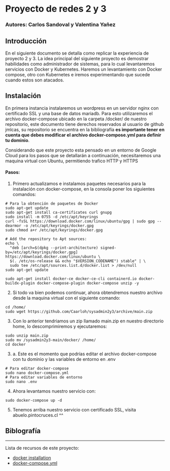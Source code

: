 # Proyecto de redes 2 y 3
### Autores:  Carlos Sandoval y Valentina Yañez

## Introducción
En el siguiente documento se detalla como replicar la experiencia de proyecto 2 y 3. La idea principal del siguiente proyecto es demostrar habilidades como administrador de sistemas, para lo cual levantaremos servicios con Docker y Kubernetes. Haremos un levantamiento con Docker compose, otro con Kubernetes e iremos experimentando que sucede cuando estos son atacados.

## Instalación
En primera instancia instalaremos un wordpress en un servidor nginx con certificado SSL y una base de datos mariadb.
Para esto utilizaremos el archivo docker-compose ubicado en la carpeta /docker/ de nuestro repositorio, este documento tiene derechos reservados al usuario de github jmlcas, su repositorio se encuentra en la bibliografía __es importante tener en cuenta que debes modificar el archivo docker-compose.yml para definir tu dominio__.

Considerando que este proyecto esta pensado en un entorno de Google Cloud para los pasos que se detallarán a continuación, necesitaremos una maquina virtual con Ubuntu, permitiendo trafico HTTP y HTTPS
#### Pasos:
1) Primero actualizamos e instalamos paquetes necesarios para la instalación con docker-compose, en la consola poner los siguientes comandos:
```
# Para la obtención de paquetes de Docker
sudo apt-get update
sudo apt-get install ca-certificates curl gnupg
sudo install -m 0755 -d /etc/apt/keyrings
curl -fsSL https://download.docker.com/linux/ubuntu/gpg | sudo gpg --dearmor -o /etc/apt/keyrings/docker.gpg
sudo chmod a+r /etc/apt/keyrings/docker.gpg

# Add the repository to Apt sources:
echo \
  "deb [arch=$(dpkg --print-architecture) signed-by=/etc/apt/keyrings/docker.gpg] https://download.docker.com/linux/ubuntu \
  $(. /etc/os-release && echo "$VERSION_CODENAME") stable" | \
  sudo tee /etc/apt/sources.list.d/docker.list > /dev/null
sudo apt-get update
```
```
sudo apt-get install docker-ce docker-ce-cli containerd.io docker-buildx-plugin docker-compose-plugin docker-compose unzip -y
```

2) Si todo va bien podemos continuar, ahora obtendremos nuestro archivo desde la maquina virtual con el siguiente comando:
```
cd /home/
sudo wget https://github.com/Caarloh/sysadmin2y3/archive/main.zip
```
3. Con lo anterior tendriamos un zip llamado main.zip en nuestro directorio home, lo descomprimiremos y ejecutaremos:
```
sudo unzip main.zip
sudo mv /sysadmin2y3-main/docker/ /home/
cd docker
```

3. a. Este es el momento que podrías editar el archivo docker-compose con tu dominio y las variables de entorno en .env
```
# Para editar docker-compose
sudo nano docker-compose.yml
# Para editar variables de entorno
sudo nano .env
```
  
4. Ahora levantamos nuestro servicio con:
```
sudo docker-compose up -d
```
5. Tenemos arriba nuestro servicio con certificado SSL, visita abuelo.pintocruces.cl ^^

  ## Biblografía
***
Lista de recursos de este proyecto:
* [docker installation](https://docs.docker.com/engine/install/ubuntu/#install-using-the-repository)
* [docker-compose.yml](https://github.com/jmlcas/Docker-WordPress-SSL/tree/main)